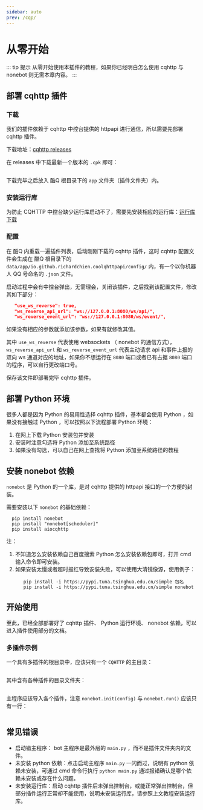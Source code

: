 ```yaml
---
sidebar: auto
prev: /cqp/
---
```


# 从零开始

::: tip 提示
从零开始使用本插件的教程，如果你已经明白怎么使用 cqhttp 与 nonebot 则无需本章内容。
:::

## 部署 cqhttp 插件
### 下载
我们的插件依赖于 cqhttp 中控台提供的 httpapi 进行通信，所以需要先部署 cqhttp 插件。

下载地址：[cqhttp releases](https://github.com/richardchien/coolq-http-api/releases)

在 releases 中下载最新一个版本的 `.cpk` 即可：

<img :src="$withBase('/cqhttp_releases.jpg')" class="my-img">

下载完毕之后放入 酷Q 根目录下的 `app` 文件夹（插件文件夹）内。

### 安装运行库

为防止 CQHTTP 中控台缺少运行库启动不了，需要先安装相应的运行库：[运行库下载](https://aka.ms/vs/16/release/vc_redist.x86.exe)

### 配置
在 酷Q 内重载一遍插件列表，启动刚刚下载的 cqhttp 插件，这时 cqhttp 配置文件会生成在 酷Q 根目录下的 `data/app/io.github.richardchien.coolqhttpapi/config/` 内，有一个以你机器人 QQ 号命名的 `.json` 文件。

启动过程中会有中控台弹出，无需理会，关闭该插件，之后找到该配置文件，修改其如下部分：
```json
   "use_ws_reverse": true,
   "ws_reverse_api_url": "ws://127.0.0.1:8080/ws/api/",
   "ws_reverse_event_url": "ws://127.0.0.1:8080/ws/event/",
```

如果没有相应的参数就添加该参数，如果有就修改其值。

其中 `use_ws_reverse` 代表使用 websockets （ nonebot 的通信方式），`ws_reverse_api_url` 和 `ws_reverse_event_url` 代表主动请求 api 和事件上报的双向 ws 通道对应的地址，如果你不想运行在 `8080` 端口或者已有占据 `8080` 端口的程序，可以自行更改端口号。

保存该文件即部署完毕 cqhttp 插件。

## 部署 Python 环境
很多人都是因为 Python 的易用性选择 cqhttp 插件，基本都会使用 Python ，如果没有接触过 Python ，可以按照以下流程部署 Python 环境：
1. 在网上下载 Python 安装包并安装
2. 安装时注意勾选将 Python 添加至系统路径
3. 如果没有勾选，可以自己在网上查找将 Python 添加至系统路径的教程

## 安装 nonebot 依赖
 `nonebot` 是 Python 的一个库，是对 cqhttp 提供的 httpapi 接口的一个方便的封装。

 需要安装以下 `nonebot` 的基础依赖：
 ```shell
   pip install nonebot
   pip install "nonebot[scheduler]"
   pip install aiocqhttp
 ```

注：
1. 不知道怎么安装依赖自己百度搜索 Python 怎么安装依赖包即可，打开 cmd 输入命令即可安装。
2. 如果安装太慢或者超时报红导致安装失败，可以使用大清镜像源，使用例子：
   ```shell
      pip install -i https://pypi.tuna.tsinghua.edu.cn/simple 包名
      pip install -i https://pypi.tuna.tsinghua.edu.cn/simple nonebot
   ```

## 开始使用
至此，已经全部部署好了 cqhttp 插件、 Python 运行环境、 nonebot 依赖，可以进入插件使用部分的文档。

### 多插件示例

一个具有多插件的根目录中，应该只有一个 `CQHTTP` 的主目录：

<img :src="$withBase('/example/1.jpg')" class="my-img">

其中含有各种插件的目录文件夹：

<img :src="$withBase('/example/2.jpg')" class="my-img">

主程序应该导入各个插件，注意 `nonebot.init(config)` 与 `nonebot.run()` 应该只有一行：

<img :src="$withBase('/example/3.jpg')" class="my-img">


## 常见错误

* 启动错主程序： bot 主程序是最外层的 `main.py` ，而不是插件文件夹内的文件。
* 未安装 python 依赖：点击启动主程序 `main.py` 一闪而过，说明有 python 依赖未安装，可通过 cmd 命令行执行 `python main.py` 通过报错确认是哪个依赖未安装或存在什么问题。
* 未安装运行库：启动 cqhttp 插件后未弹出控制台，或能正常弹出控制台，但部分插件运行正常却不能使用，说明未安装运行库，请参照上文教程安装运行库。